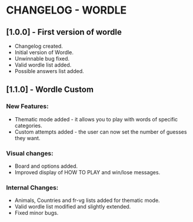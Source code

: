 # CHANGELOG - WORDLE

## [1.0.0] - First version of wordle
- Changelog created.
- Initial version of Wordle.
- Unwinnable bug fixed.
- Valid wordle list added.
- Possible answers list added.

## [1.1.0] - Wordle Custom 
### New Features:
- Thematic mode added - it allows you to play with words of specific categories.
- Custom attempts added - the user can now set the number of guesses they want.
### Visual changes:
- Board and options added.
- Improved display of HOW TO PLAY and win/lose messages.
### Internal Changes:
- Animals, Countries and fr-vg lists added for thematic mode.
- Valid wordle list modified and slightly extended.
- Fixed minor bugs.


